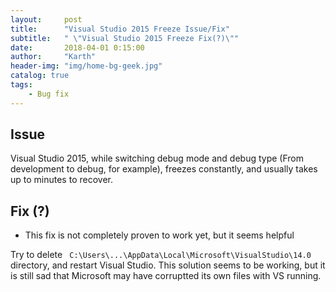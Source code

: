 ```yaml
---
layout:     post
title:      "Visual Studio 2015 Freeze Issue/Fix"
subtitle:   " \"Visual Studio 2015 Freeze Fix(?)\""
date:       2018-04-01 0:15:00
author:     "Karth"
header-img: "img/home-bg-geek.jpg"
catalog: true
tags:
    - Bug fix
---
```


## Issue ##

Visual Studio 2015, while switching debug mode and debug type (From development to debug, for example), freezes constantly, and usually takes up to minutes to recover.

## Fix (?) ##
- This fix is not completely proven to work yet, but it seems helpful

Try to delete 
``` C:\Users\...\AppData\Local\Microsoft\VisualStudio\14.0```
directory, and restart Visual Studio.
This solution seems to be working, but it is still sad that Microsoft may have corruptted its own files with VS running.
